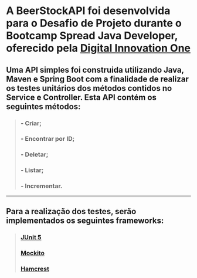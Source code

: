 # A BeerStockAPI foi desenvolvida para o Desafio de Projeto  durante o Bootcamp Spread Java Developer, oferecido pela [Digital Innovation One](https://www.dio.me/)

## Uma API simples foi construida utilizando Java, Maven e Spring Boot com a finalidade de realizar os testes unitários dos métodos contidos no Service e Controller. Esta API contém os seguintes métodos:
> ### - Criar;
> ### - Encontrar por ID;
> ### - Deletar;
> ### - Listar;
> ### - Incrementar.

---

## Para a realização dos testes, serão implementados os seguintes frameworks:
> ### [JUnit 5](https://junit.org/junit5/docs/current/user-guide/)
> ### [Mockito](https://site.mockito.org/)
> ### [Hamcrest](http://hamcrest.org/JavaHamcrest/)
